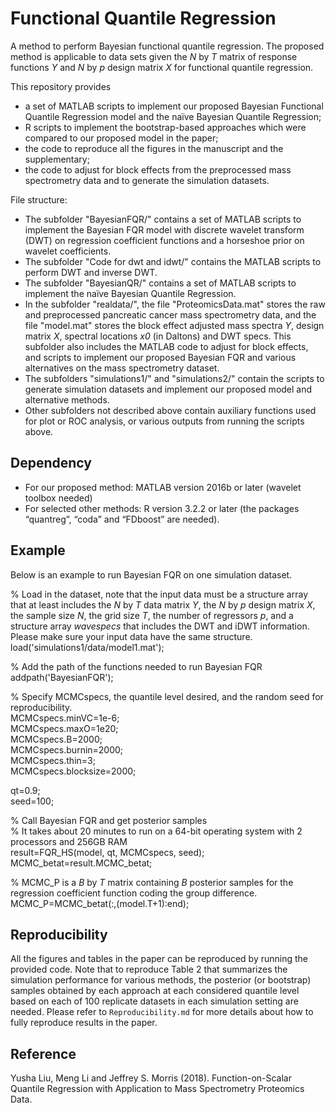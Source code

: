 # Functional Quantile Regression

A method to perform Bayesian functional quantile regression. The proposed method is applicable to data sets given the _N_ by _T_ matrix of response functions _Y_ and _N_ by _p_ design matrix _X_ for functional quantile regression. 

This repository provides 
- a set of MATLAB scripts to implement our proposed Bayesian Functional Quantile Regression model and the naïve Bayesian Quantile Regression; 
- R scripts to implement the bootstrap-based approaches which were compared to our proposed model in the paper; 
- the code to reproduce all the figures in the manuscript and the supplementary;
- the code to adjust for block effects from the preprocessed mass spectrometry data and to generate the simulation datasets.

File structure: 
- The subfolder "BayesianFQR/" contains a set of MATLAB scripts to implement the Bayesian FQR model with discrete wavelet transform (DWT) on regression coefficient functions and a horseshoe prior on wavelet coefficients. 
- The subfolder "Code for dwt and idwt/" contains the MATLAB scripts to perform DWT and inverse DWT.
- The subfolder "BayesianQR/" contains a set of MATLAB scripts to implement the naïve Bayesian Quantile Regression. 
- In the subfolder "realdata/", the file "ProteomicsData.mat" stores the raw and preprocessed pancreatic cancer mass spectrometry data, and the file "model.mat" stores the block effect adjusted mass spectra _Y_, design matrix _X_, spectral locations _x0_ (in Daltons) and DWT specs. This subfolder also includes the MATLAB code to adjust for block effects, and scripts to implement our proposed Bayesian FQR and various alternatives on the mass spectrometry dataset.
- The subfolders "simulations1/" and "simulations2/" contain the scripts to generate simulation datasets and implement our proposed model and alternative methods.
- Other subfolders not described above contain auxiliary functions used for plot or ROC analysis, or various outputs from running the scripts above.

## Dependency 
- For our proposed method: MATLAB version 2016b or later (wavelet toolbox needed)
- For selected other methods: R version 3.2.2 or later (the packages “quantreg”, “coda” and “FDboost” are needed).

## Example
Below is an example to run Bayesian FQR on one simulation dataset.

% Load in the dataset, note that the input data must be a structure array that at least includes the _N_ by _T_ data matrix _Y_, the _N_ by _p_ design matrix _X_, the sample size _N_, the grid size _T_, the number of regressors _p_, and a structure array _wavespecs_ that includes the DWT and iDWT information. Please make sure your input data have the same structure.      
load('simulations1/data/model1.mat');  

% Add the path of the functions needed to run Bayesian FQR     
addpath('BayesianFQR');

% Specify MCMCspecs, the quantile level desired, and the random seed for reproducibility.        
MCMCspecs.minVC=1e-6;     
MCMCspecs.maxO=1e20;     
MCMCspecs.B=2000;     
MCMCspecs.burnin=2000;     
MCMCspecs.thin=3;     
MCMCspecs.blocksize=2000;     

qt=0.9;       
seed=100;     
  
% Call Bayesian FQR and get posterior samples     
% It takes about 20 minutes to run on a 64-bit operating system with 2 processors and 256GB RAM       
result=FQR_HS(model, qt, MCMCspecs, seed);     
MCMC_betat=result.MCMC_betat;   

% MCMC_P is a _B_ by _T_ matrix containing _B_ posterior samples for the regression coefficient function coding the group difference.        
MCMC_P=MCMC_betat(:,(model.T+1):end);    


## Reproducibility 

All the figures and tables in the paper can be reproduced by running the provided code. Note that to reproduce Table 2 that summarizes the simulation performance for various methods, the posterior (or bootstrap) samples obtained by each approach at each considered quantile level based on each of 100 replicate datasets in each simulation setting are needed. Please refer to ```Reproducibility.md``` for more details about how to fully reproduce results in the paper. 

## Reference

Yusha Liu, Meng Li and Jeffrey S. Morris (2018). Function-on-Scalar Quantile Regression with Application to Mass Spectrometry Proteomics Data. 
